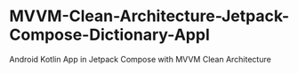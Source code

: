 # MVVM-Clean-Architecture-Jetpack-Compose-Dictionary-Appl
Android Kotlin App in Jetpack Compose with MVVM Clean Architecture 
